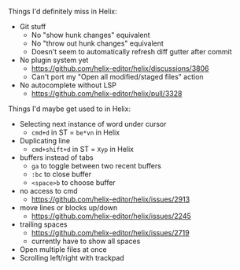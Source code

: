 Things I'd definitely miss in Helix:
* Git stuff
    * No "show hunk changes" equivalent
    * No "throw out hunk changes" equivalent
    * Doesn't seem to automatically refresh diff gutter after commit
* No plugin system yet
    * https://github.com/helix-editor/helix/discussions/3806
    * Can't port my "Open all modified/staged files" action
* No autocomplete without LSP
    * https://github.com/helix-editor/helix/pull/3328

Things I'd maybe get used to in Helix:
* Selecting next instance of word under cursor
    * `cmd+d` in ST = `be*vn` in Helix
* Duplicating line
    * `cmd+shift+d` in ST = `Xyp` in Helix
* buffers instead of tabs
    * `ga` to toggle between two recent buffers
    * `:bc` to close buffer
    * `<space>b` to choose buffer
* no access to cmd
    * https://github.com/helix-editor/helix/issues/2913
* move lines or blocks up/down
    * https://github.com/helix-editor/helix/issues/2245
* trailing spaces
    * https://github.com/helix-editor/helix/issues/2719
    * currently have to show all spaces
* Open multiple files at once
* Scrolling left/right with trackpad
